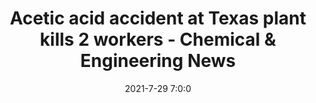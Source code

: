 ---
"title": "Acetic acid accident at Texas plant kills 2 workers - Chemical &amp; Engineering News"
"date": "2021-7-29 7:0:0"
"feed_name": "GOOGLENEWSINDUSTRIAL"
"feed_website": "https://news.google.com/search?q=industrial%2Bincident&hl=en-US&gl=US&ceid=US:en"
"feed_rss": "https://news.google.com/rss/search?q=industrial%2Bincident&hl=en-US&gl=US&ceid=US:en"
"link": "https://cen.acs.org/safety/industrial-safety/Acetic-acid-accident-Texas-plant/99/i28"
"file": "_posts/2021-1-1-3d9168e7a5953bc2d5923b684a00fb2a51034ec1.md"
"accident": "1"
"drilling": "0"
---